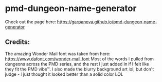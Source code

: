 # pmd-dungeon-name-generator

Check out the page here: https://garpanova.github.io/pmd-dungeon-name-generator

## Credits:
The amazing Wonder Mail font was taken from here: https://www.dafont.com/wonder-mail.font
Most of the words I pulled from dungeons across the PMD series, and the rest I just added in if I felt like they fit the PMD vibe™. I also made the blurry background art lol, but don't judge - I just thought it looked better than a solid color LOL
